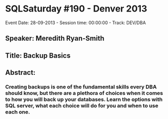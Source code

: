 # SQLSaturday #190 - Denver 2013
Event Date: 28-09-2013 - Session time: 00:00:00 - Track: DEV/DBA
## Speaker: Meredith Ryan-Smith
## Title: Backup Basics
## Abstract:
### Creating backups is one of the fundamental skills every DBA should know, but there are a plethora of choices when it comes to how you will back up your databases. Learn the options with SQL server, what each choice will do for you and when to use each one.
